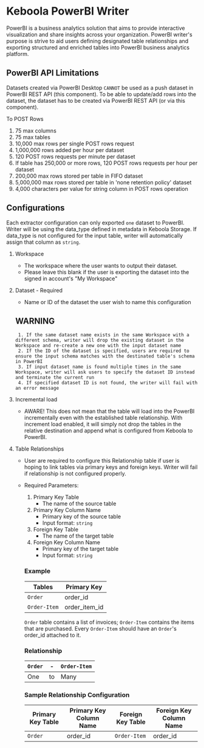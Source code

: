 # Keboola PowerBI Writer

PowerBI is a business analytics solution that aims to provide interactive visualization and share insights across your organization.
PowerBI writer's purpose is strive to aid users defining designated table relationships and exporting structured and enriched tables into PowerBI business analytics platform.

## PowerBI API Limitations

Datasets created via PowerBI Desktop `CANNOT` be used as a push dataset in PowerBI REST API (this component). To be able to update/add rows into the dataset, the dataset has to be created via PowerBI REST API (or via this component).

To POST Rows

1. 75 max columns
2. 75 max tables
3. 10,000 max rows per single POST rows request
4. 1,000,000 rows added per hour per dataset
5. 120 POST rows requests per minute per dataset
6. If table has 250,000 or more rows, 120 POST rows requests per hour per dataset
7. 200,000 max rows stored per table in FIFO dataset
8. 5,000,000 max rows stored per table in 'none retention policy' dataset
9. 4,000 characters per value for string column in POST rows operation

## Configurations

Each extractor configuration can only exported `one` dataset to PowerBI. Writer will be using the data_type defined in metadata in Keboola Storage. If data_type is not configured for the input table, writer will automatically assign that column as `string`.

1. Workspace
    - The workspace where the user wants to output their dataset.
    - Please leave this blank if the user is exporting the dataset into the signed in account's "My Workspace"

2. Dataset - Required
    - Name or ID of the dataset the user wish to name this configuration
    ## WARNING
        1. If the same dataset name exists in the same Workspace with a different schema, writer will drop the existing dataset in the Workspace and re-create a new one with the input dataset name
        2. If the ID of the dataset is specified, users are required to ensure the input schema matches with the destinated table's schema in PowerBI
        3. If input dataset name is found multiple times in the same Workspace, writer will ask users to specify the dataset ID instead and terminate the current run
        4. If specified dataset ID is not found, the writer will fail with an error message

3. Incremental load
    - AWARE! This does not mean that the table will load into the PowerBI incrementally even with the established table relationship. With increment load enabled, it will simply not drop the tables in the relative destination and append what is configured from Keboola to PowerBI.

4. Table Relationships
    - User are required to configure this Relationship table if user is hoping to link tables via primary keys and foreign keys. Writer will fail if relationship is not configured properly.
    - Required Parameters:
        1. Primary Key Table
            - The name of the source table
        2. Primary Key Column Name
            - Primary key of the source table
            - Input format: ```string```
        3. Foreign Key Table
            - The name of the target table
        4. Foreign Key Column Name
            - Primary key of the target table
            - Input format: ```string```

        
        ### Example

        Tables|Primary Key
        -|-
        `Order`|order_id
        `Order-Item`|order_item_id

        `Order` table contains a list of invoices; `Order-Item` contains the items that are purchased. Every `Order-Item` should have an `Order`'s order_id attached to it.

        ### Relationship

        `Order`|-|`Order-Item`
        -|-|-
        One|to|Many

        ### Sample Relationship Configuration

        Primary Key Table|Primary Key Column Name|Foreign Key Table|Foreign Key Column Name
        -|-|-|-
        `Order`|order_id|`Order-Item`|order_id
